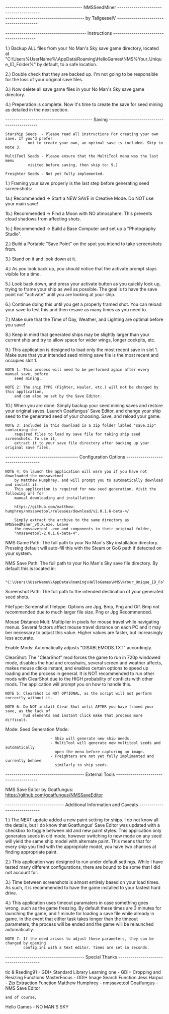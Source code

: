-------------------------------------- NMSSeedMiner ---------------------------------------  
--------------------------------------- by TallgeeseIV ---------------------------------------


---------------------------------------- Instructions ----------------------------------------

1.)		Backup ALL files from your No Man's Sky save game directory, located at 
		"C:\Users\%UserName%\AppData\Roaming\HelloGames\NMS\%Your_Unique_ID_Folder%"
		by default, to a safe location.

2.)		Double check that they are backed up. I'm not going to be responsible for the
		loss of your original save files.

3.)		Now delete all save game files in your No Man's Sky save game directory.

4.)		Preperation is complete. Now it's time to create the save for seed mining as
		detailed in the next section.


------------------------------------------- Saving -------------------------------------------

	Starship Seeds 	- Please read all instructions For creating your own save. If you'd prefer
			  not to create your own, an optimal save is included. Skip to Note 3.
	
	MultiTool Seeds - Please ensure that the MultiTool menu was the last menu
			  visited before saving, then skip to: 9.)
	
	Freighter Seeds - Not yet fully implemented.


1.) 	Framing your save properly is the last step before generating seed screenshots:

   1a.) Recommended -> Start a NEW SAVE in Creative Mode. Do NOT use your main save!

   1b.) Recommended -> Find a Moon with NO atmosphere. This prevents cloud shadows
		       from affecting shots.

   1c.) Recommended -> Build a Base Computer and set up a "Photography Studio".

2.) 	Build a Portable "Save Point" on the spot you intend to take screenshots from.

3.) 	Stand on it and look down at it.

4.) 	As you look back up, you should notice that the activate prompt stays visible for
	a time.

5.) 	Look back down, and press your activate button as you quickly look up, trying to
	frame your ship as well as possible. The goal is to have the save point not
	"activate" until you are looking at your ship.

6.) 	Continue doing this until you get a properly framed shot. You can reload your save
	to test this and then resave as many times as you need to.

7.) 	Make sure that the Time of Day, Weather, and Lighting are optimal before you save!

8.) 	Keep in mind that generated ships may be slightly larger than your current ship and
	try to allow space for wider wings, longer cockpits, etc.

9.) 	This application is designed to load only the most recent save in slot 1. Make sure
	that your intended seed mining save file is the most recent and occupies slot 1.

	NOTE 1: This process will need to be performed again after every manual save, before
		seed mining.

	NOTE 2: The ship TYPE (Fighter, Hauler, etc.) will not be changed by this application,
		and can also be set by the Save Editor.

10.)	When you are done. Simply backup your seed mining saves and restore your original
	saves. Launch Goatfungus' Save Editor, and change your ship seed to the generated
	seed of your choosing. Save, and reload your game.
		
	NOTE 3: Included in this download is a zip folder labled "save.zip" containing the
		required files to load my save file for taking ship seed screenshots. To use it,
		extract it to your save file directory after backing up your original save files.


------------------------------------ Configuration Options -----------------------------------

	NOTE 4: On launch the application will warn you if you have not downloaded the nmssavetool
		by Matthew Humphrey, and will prompt you to automatically download and install it.
		This application is required for new seed generation. Visit the following url for
		manual downloading and installation:

		https://github.com/matthew-humphrey/nmssavetool/releases/download/v2.0.1.6-beta-4/

		Simply extract the archive to the same directory as NMSSeedMiner_vX.X.exe. Leave
		the nmssavetool .exe and components in their original folder,
		"nmssavetool-2.0.1.6-beta-4".


NMS Game Path:			The full path to your No Man's Sky installation directory.
				Pressing default will auto-fill this with the Steam or GoG path
				if detected on your system.

NMS Save Path:			The full path to your No Man's Sky save file directory.
				By default this is located in:

				"C:\Users\%UserName%\AppData\Roaming\HelloGames\NMS\%Your_Unique_ID_Folder%"

Screenshot Path:		The full path to the intended destination of your generated seed shots.

FileType:				Screenshot filetype. Options are Jpg, Bmp, Png and Gif. Bmp not
						recommended due to much larger file size. Png or Jpg Recommended.

Mouse Distance Mult:	Multiplier in pixels for mouse travel while navigating menus.
						Several factors affect mouse travel distance on each PC and it
						may ber necessary to adjust this value. Higher values are faster,
						but increasingly less accurate.

Enable Mods:			Automatically adjusts "DISABLEMODS.TXT" accordingly.

ClearShot:				The "ClearShot" mod forces the game to run in 720p windowed mode,
						disables the hud and crosshairs, several screen and weather affects,
						makes mouse clicks instant, and enables certain options to speed up
						loading and the process in general. It is NOT recommended to run
						other mods with ClearShot due to the HIGH probability of conflicts
						with other mods. The application will prompt you on how to handle
						this.

	NOTE 5: ClearShot is NOT OPTIONAL, as the script will not perform correctly without it.

	NOTE 6: Do NOT install Clear Shot until AFTER you have framed your save, as the lack of
		    hud elements and instant click make that process more difficult.

Mode:					Seed Generation Mode:

						- Ship will generate new ship needs.
						- MultiTool will generate new multitool seeds and automatically
						  open the menu before capturing an image.
						- Freighters are not yet fully implimented and currently behave
						  similarly to ship seeds.


--------------------------------------- External Tools ---------------------------------------

NMS Save Editor by Goatfungus: https://github.com/goatfungus/NMSSaveEditor


----------------------------- Additional Information and Caveats -----------------------------

1.)		The NEXT update added a new paint setting for ships. I do not know all the details,
		but I do know that Goatfungus' Save Editor was updated with a checkbox to toggle
		between old and new paint styles. This application only generates seeds in old mode,
		however switching to new mode on any seed will yield the same ship model with alternate
		paint. This means that for every ship you find with the appropriate model, you have two
		chances at finding appropriate paint.

2.)		This application was designed to run under default settings. While I have tested many
		different configurations, there are bound to be some that I did not account for.

3.) 	Time between screenshots is almost entirely based on your load times. As such, it is
		recommended to have the game installed to your fastest hard drive.

4.) 	This application uses timeout paramaters in case something goes wrong, such as the game
		freezing. By default these times are 3 minutes for launching the game, and 1 minute for
		loading	a save file while already in game. In the event that either task takes longer
		than the timeout parameters, the process will be ended and the game will be relaunched
		automatically.

	NOTE 7: If the need arises to adjust these parameters, they can be changed by opening
			config.ini with a text editor. Times are set in seconds.


--------------------------------------- Special Thanks ---------------------------------------

tic & Rseding91   - GDI+ Standard Library
Learning one 	  - GDI+ Cropping and Resizing Functions
MasterFocus 	  - GDI+ Image Search Function
Jess Harpur 	  - Zip Extraction Function
Matthew Humphrey  - nmssavetool
Goatfungus		  - NMS Save Editor

	and of course,

Hello Games		  - NO MAN'S SKY
